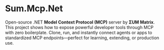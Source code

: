 # Sum.Mcp.Net
Open-source .NET **Model Context Protocol (MCP)** server by **ΣUM Matrix**. This project shows how to expose powerful developer tools through MCP with zero boilerplate. Clone, run, and instantly connect agents or apps to standardized MCP endpoints—perfect for learning, extending, or production use.
